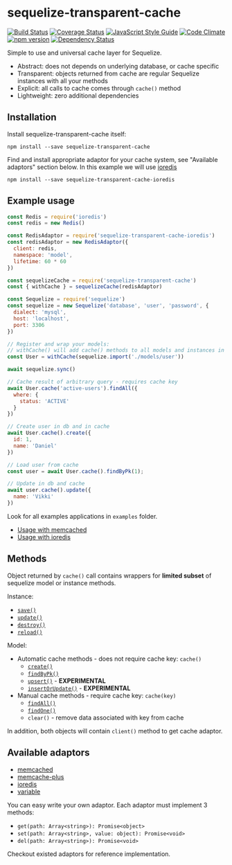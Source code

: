 # sequelize-transparent-cache

[![Build Status](https://travis-ci.org/DanielHreben/sequelize-transparent-cache.svg?branch=master)](https://travis-ci.org/DanielHreben/sequelize-transparent-cache)
[![Coverage Status](https://codecov.io/gh/DanielHreben/sequelize-transparent-cache/branch/master/graph/badge.svg)](https://codecov.io/gh/DanielHreben/sequelize-transparent-cache)
[![JavaScript Style Guide](https://img.shields.io/badge/code_style-standard-brightgreen.svg)](https://standardjs.com)
[![Code Climate](https://codeclimate.com/github/DanielHreben/sequelize-transparent-cache/badges/gpa.svg)](https://codeclimate.com/github/DanielHreben/sequelize-transparent-cache)
[![npm version](https://badge.fury.io/js/sequelize-transparent-cache.svg)](https://badge.fury.io/js/sequelize-transparent-cache)
[![Dependency Status](https://david-dm.org/DanielHreben/sequelize-transparent-cache.svg)](https://www.versioneye.com/user/projects/5922c858da94de003b9f63af)

Simple to use and universal cache layer for Sequelize.

* Abstract: does not depends on underlying database, or cache specific
* Transparent: objects returned from cache are regular Sequelize instances with all your methods
* Explicit: all calls to cache comes through `cache()` method
* Lightweight: zero additional dependencies

## Installation

Install sequelize-transparent-cache itself:

```npm install --save sequelize-transparent-cache```

Find and install appropriate adaptor for your cache system, see "Available adaptors" section below.
In this example we will use [ioredis](https://www.npmjs.com/package/ioredis)

```npm install --save sequelize-transparent-cache-ioredis```

## Example usage

```javascript
const Redis = require('ioredis')
const redis = new Redis()

const RedisAdaptor = require('sequelize-transparent-cache-ioredis')
const redisAdaptor = new RedisAdaptor({
  client: redis,
  namespace: 'model',
  lifetime: 60 * 60
})

const sequelizeCache = require('sequelize-transparent-cache')
const { withCache } = sequelizeCache(redisAdaptor)

const Sequelize = require('sequelize')
const sequelize = new Sequelize('database', 'user', 'password', {
  dialect: 'mysql',
  host: 'localhost',
  port: 3306
})

// Register and wrap your models:
// withCache() will add cache() methods to all models and instances in sequelize v4
const User = withCache(sequelize.import('./models/user'))

await sequelize.sync()

// Cache result of arbitrary query - requires cache key
await User.cache('active-users').findAll({
  where: {
    status: 'ACTIVE'
  }
})

// Create user in db and in cache
await User.cache().create({
  id: 1,
  name: 'Daniel'
})

// Load user from cache
const user = await User.cache().findByPk(1);

// Update in db and cache
await user.cache().update({
  name: 'Vikki'
})

```

Look for all examples applications in `examples` folder.

* [Usage with memcached](https://github.com/DanielHreben/sequelize-transparent-cache/blob/master/examples/memcached-mysql)
* [Usage with ioredis](https://github.com/DanielHreben/sequelize-transparent-cache/blob/master/examples/redis-mysql)

## Methods

Object returned by `cache()` call contains wrappers for **limited subset** of sequelize model or instance methods.

Instance:

* [`save()`](http://docs.sequelizejs.com/class/lib/model.js~Model.html#instance-method-save)
* [`update()`](http://docs.sequelizejs.com/class/lib/model.js~Model.html#static-method-update)
* [`destroy()`](http://docs.sequelizejs.com/class/lib/model.js~Model.html#instance-method-destroy)
* [`reload()`](http://docs.sequelizejs.com/class/lib/model.js~Model.html#instance-method-reload)

Model:
* Automatic cache methods - does not require cache key: `cache()`
  * [`create()`](http://docs.sequelizejs.com/class/lib/model.js~Model.html#static-method-create)
  * [`findByPk()`](http://docs.sequelizejs.com/class/lib/model.js~Model.html#static-method-findByPk)
  * [`upsert()`](http://docs.sequelizejs.com/class/lib/model.js~Model.html#static-method-upsert) - **EXPERIMENTAL**
  * [`insertOrUpdate()`](http://docs.sequelizejs.com/class/lib/model.js~Model.html#static-method-upsert) - **EXPERIMENTAL**
* Manual cache methods - require cache key: `cache(key)`
  * [`findAll()`](http://docs.sequelizejs.com/class/lib/model.js~Model.html#static-method-findAll)
  * [`findOne()`](http://docs.sequelizejs.com/class/lib/model.js~Model.html#static-method-findOne)
  * `clear()` - remove data associated with key from cache

In addition, both objects will contain `client()` method to get cache adaptor.

## Available adaptors

* [memcached](https://www.npmjs.com/package/sequelize-transparent-cache-memcached)
* [memcache-plus](https://www.npmjs.com/package/sequelize-transparent-cache-memcache-plus)
* [ioredis](https://www.npmjs.com/package/sequelize-transparent-cache-ioredis)
* [variable](https://www.npmjs.com/package/sequelize-transparent-cache-variable)

You can easy write your own adaptor. Each adaptor must implement 3 methods:

* `get(path: Array<string>): Promise<object>`
* `set(path: Array<string>, value: object): Promise<void>`
* `del(path: Array<string>): Promise<void>`

Checkout existed adaptors for reference implementation.
